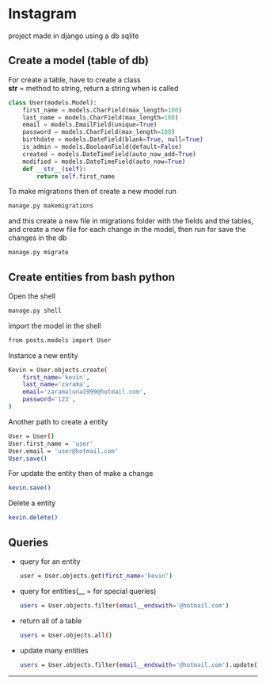 # Instagram

project made in django using a db sqlite

## Create a model (table of db)
For create a table, have to create a class  
__str__ = method to string, return a string when is called
~~~python
class User(models.Model):
    first_name = models.CharField(max_length=100)
    last_name = models.CharField(max_length=100)
    email = models.EmailField(unique=True)
    password = models.CharField(max_length=100)
    birthdate = models.DateField(blank=True, null=True)
    is_admin = models.BooleanField(default=False)
    created = models.DateTimeField(auto_now_add=True)
    modified = models.DateTimeField(auto_now=True)
    def __str__(self):
        return self.first_name
~~~

To make migrations then of create a new model run

~~~bash
manage.py makemigrations
~~~
and this create a new file in migrations folder with the fields and the tables, and create a new file for each change in the model, then run for save the changes in the db
~~~bash
manage.py migrate
~~~
## Create entities from bash python
Open the shell
~~~bash
manage.py shell
~~~
import the model in the shell
~~~bash
from posts.models import User
~~~
Instance a new entity
~~~bash
Kevin = User.objects.create(
    first_name='kevin',
    last_name='zarama',
    email='zaramaluna1999@hotmail.com',
    password='123',
)
~~~
Another path to create a entity
~~~bash
User = User()
User.first_name = 'user'
User.email = 'user@hotmail.com'
User.save()
~~~
For update the entity then of make a change
~~~bash
kevin.save()
~~~
Delete a entity
~~~bash
kevin.delete()
~~~
## Queries
- query for an entity
    ~~~bash
    user = User.objects.get(first_name='kevin')
    ~~~
- query for entities(__ = for special queries)
    ~~~bash
    users = User.objects.filter(email__endswith='@hotmail.com')
    ~~~
- return all of a table
    ~~~bash
    users = User.objects.all()
    ~~~
- update many entities
    ~~~bash
    users = User.objects.filter(email__endswith='@hotmail.com').update(is_admin=True)
    ~~~
---